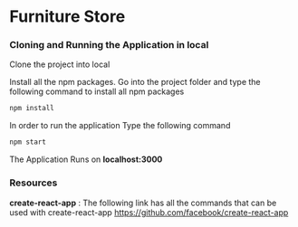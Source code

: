 # Furniture Store

### Cloning and Running the Application in local

Clone the project into local

Install all the npm packages. Go into the project folder and type the following command to install all npm packages

```bash
npm install
```

In order to run the application Type the following command

```bash
npm start
```

The Application Runs on **localhost:3000**

### Resources

**create-react-app** : The following link has all the commands that can be used with create-react-app
https://github.com/facebook/create-react-app
